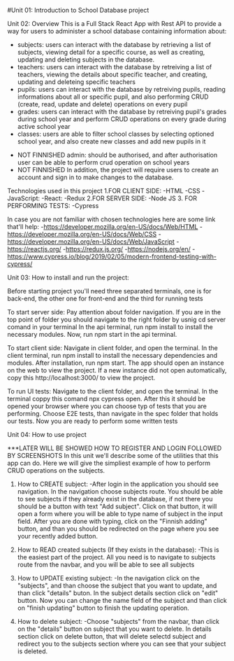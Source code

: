 #Unit 01: Introduction to School Database project

Unit 02: Overview
This is a Full Stack React App with Rest API to provide a way for users to administer a school database containing information about:

- subjects: users can interact with the database by retrieving a list of subjects, viewing detail for a specific course, as well as creating, updating and deleting subjects in the database.
- teachers: users can interact with the database by retreiving a list of teachers, viewing the details about specific teacher, and creating,
  updating and deleteing specific teachers
- pupils: users can interact with the database by retreiving pupils, reading informations about all or specific pupil, and also performing CRUD (create, read, update and delete) operations on every pupil
- grades: users can interact with the database by retreiving pupil's grades during school year and perform CRUD operations on every grade during active school year
- classes: users are able to filter school classes by selecting optioned school year, and also create new classes and add new pupils in it

* NOT FINNISHED admin: should be authorised, and after authorisation user can be able to perform crud operation on school years
* NOT FINNISHED In addition, the project will require users to create an account and sign in to make changes to the database.

Technologies used in this project
1.FOR CLIENT SIDE:
-HTML
-CSS
-JavaScript:
-React:
-Redux
2.FOR SERVER SIDE:
-Node JS 3. FOR PERFORMING TESTS:
-Cypress

In case you are not familiar with chosen technologies here are some link that'll help: -https://developer.mozilla.org/en-US/docs/Web/HTML -https://developer.mozilla.org/en-US/docs/Web/CSS -https://developer.mozilla.org/en-US/docs/Web/JavaScript -https://reactjs.org/ -https://redux.js.org/ -https://nodejs.org/en/ -https://www.cypress.io/blog/2019/02/05/modern-frontend-testing-with-cypress/

Unit 03: How to install and run the project:

Before starting project you'll need three separated terminals, one is for back-end, the other one for front-end and the third for running tests

To start server side:
Pay attention about folder navigation. If you are in the top point of folder you should navigate to the right folder by usnig cd server comand in your terminal
In the api terminal, run npm install to install the necessary modules.
Now, run npm start in the api terminal.

To start client side:
Navigate in client folder, and open the terminal.
In the client terminal, run npm install to install the necessary dependencies and modules.
After installation, run npm start. The app should open an instance on the web to view the project.
If a new instance did not open automatically, copy this http://localhost:3000/ to view the project.

To run UI tests:
Navigate to the client folder, and open the terminal.
In the terminal coppy this comand npx cypress open.
After this it should be opened your browser where you can choose typ of tests that you are performing.
Choose E2E tests, than navigate in the spec folder that holds our tests.
Now you are ready to perform some written tests

Unit 04: How to use project

\*\*\*LATER WILL BE SHOWED HOW TO REGISTER AND LOGIN FOLLOWED BY SCREENSHOTS
In this unit we'll describe some of the utilities that this app can do.
Here we will give the simpliest example of how to perform CRUD operations on the subjects.

1. How to CREATE subject:
   -After login in the application you should see navigation. In the navigation choose subjects route.
   You should be able to see subjects if they already exist in the database, if not there you should be a button with text "Add subject".
   Click on that button, it will open a form where you will be able to type name of subject in the input field.
   After you are done with typing, click on the "Finnish adding" button, and than you should be redirected on the page where you see your recently added button.

2. How to READ created subjects (If they exists in the database):
   -This is the easiest part of the project. All you need is to navigate to subjects route from the navbar, and you will be able to see all subjects

3. How to UPDATE existing subject:
   -In the navigation click on the "subjects", and than choose the subject that you want to update, and than click "details" buton. In the subject details section click on "edit" button. Now you can change the name field of the subject and than click on "finish updating" button to finish the updating operation.

4. How to delete subject:
   -Choose "subjects" from the navbar, than click on the "details" button on subject that you want to delete. In details section click on delete button, that will delete selectd subject and redirect you to the subjects section where you can see that your subject is deleted.
